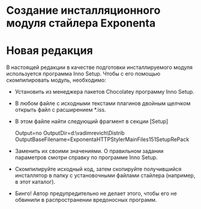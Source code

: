 Создание инсталляционного модуля стайлера Exponenta
===================================================

Новая редакция
==============

В настоящей редакции в качестве подготовки инсталлируемого модуля
используется программа Inno Setup. Чтобы с его помощью скомпилировать
модуль, необходимо:

-   Установить из менеджера пакетов Chocolatey программу Inno Setup.
-   В любом файле с исходными текстами плагинов двойным щелчком открыть
    файл с расширением \*.iss.
-   В этом файле найти следующий фрагмент в секции \[Setup\]

    Output=no
    OutputDir=d:\vadimrevich\Distrib
    OutputBaseFilename=ExponentaHTTPStylerMainFiles151SetupRePack

-   Заменить их своими значениями. О правильном задании параметров
    смотри справку по программе Inno Setup.
-   Скомпилируйте исходный код, затем скопируйте получившийся
    инсталлятор в папку с установочными файлами стайлера (например, в
    этот каталог).
-   Бинго! Автор предупредительно не делает этого, чтобы его не обвинили
    в распространении вредоносных программ.

